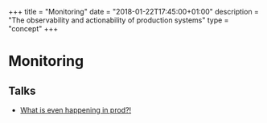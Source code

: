 +++
title = "Monitoring"
date = "2018-01-22T17:45:00+01:00"
description = "The observability and actionability of production systems"
type = "concept"
+++

# Monitoring

## Talks

* [What is even happening in prod?!](/talks/what-is-even-happening-in-prod/)